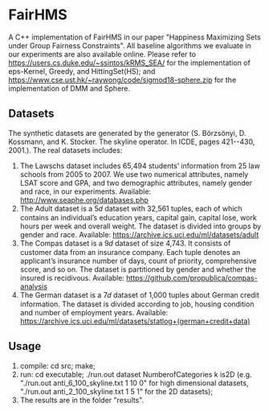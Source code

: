 # FairHMS
A C++ implementation of FairHMS in our paper "Happiness Maximizing Sets under Group Fairness Constraints". All baseline algorithms we evaluate in our experiments are also available online. Please refer to https://users.cs.duke.edu/~ssintos/kRMS_SEA/ for the implementation of eps-Kernel, Greedy, and HittingSet(HS); and https://www.cse.ust.hk/~raywong/code/sigmod18-sphere.zip for the implementation of DMM and Sphere.

## Datasets
The synthetic datasets are generated by the generator (S. Börzsönyi, D. Kossmann, and K. Stocker. The skyline operator. In ICDE, pages 421--430, 2001.). 
The real datasets includes:
1. The Lawschs dataset includes 65,494 students’ information from 25 law schools from 2005 to 2007. We use two numerical attributes, namely LSAT score and GPA, and two demographic attributes, namely gender and race, in our experiments. Available: http://www.seaphe.org/databases.php
2. The Adult dataset is a 5𝑑 dataset with 32,561 tuples, each of which contains an individual’s education years, capital gain, capital lose, work hours per week and overall weight. The dataset is divided into groups by gender and race. Available: https://archive.ics.uci.edu/ml/datasets/adult
3. The Compas dataset is a 9𝑑 dataset of size 4,743. It consists of customer data from an insurance company. Each tuple denotes an applicant’s insurance number of days, count of priority, comprehensive score, and so on. The dataset is partitioned by gender and whether the insured is recidivous. Available: https://github.com/propublica/compas-analysis
4. The German dataset is a 7𝑑 dataset of 1,000 tuples about German credit information. The dataset is divided according to job, housing condition and number of employment years. Available: https://archive.ics.uci.edu/ml/datasets/statlog+(german+credit+data)

## Usage
1. compile: cd src; make;
2. run: cd executable; ./run.out dataset NumberofCategories k is2D (e.g. "./run.out anti_6_100_skyline.txt 1 10 0" for high dimensional datasets, "./run.out anti_2_100_skyline.txt 1 5 1" for the 2D datasets);
3. The results are in the folder "results".
